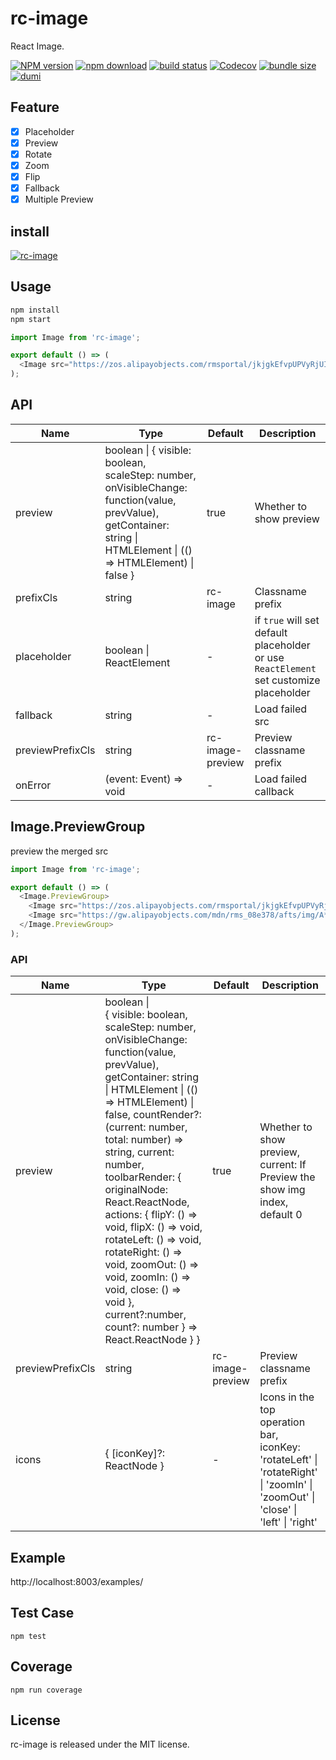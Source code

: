 # rc-image

React Image.

[![NPM version][npm-image]][npm-url]
[![npm download][download-image]][download-url]
[![build status][github-actions-image]][github-actions-url]
[![Codecov][codecov-image]][codecov-url]
[![bundle size][bundlephobia-image]][bundlephobia-url]
[![dumi][dumi-image]][dumi-url]

[npm-image]: http://img.shields.io/npm/v/rc-image.svg?style=flat-square
[npm-url]: http://npmjs.org/package/rc-image
[github-actions-image]: https://github.com/react-component/image/workflows/CI/badge.svg
[github-actions-url]: https://github.com/react-component/image/actions
[travis-image]: https://img.shields.io/travis/react-component/image/master?style=flat-square
[travis-url]: https://travis-ci.org/react-component/image
[circleci-image]: https://img.shields.io/circleci/build/github/react-component/image/master?style=flat-square
[circleci-url]: https://circleci.com/gh/react-component/image
[coveralls-image]: https://img.shields.io/coveralls/react-component/image.svg?style=flat-square
[coveralls-url]: https://coveralls.io/r/react-component/image?branch=master
[codecov-image]: https://img.shields.io/codecov/c/gh/react-component/image?style=flat-square
[codecov-url]: https://codecov.io/gh/react-component/image
[david-url]: https://david-dm.org/react-component/image
[david-image]: https://david-dm.org/react-component/image/status.svg?style=flat-square
[david-dev-url]: https://david-dm.org/react-component/image?type=dev
[david-dev-image]: https://david-dm.org/react-component/image/dev-status.svg?style=flat-square
[download-image]: https://img.shields.io/npm/dm/rc-image.svg?style=flat-square
[download-url]: https://npmjs.org/package/rc-image
[bundlephobia-url]: https://bundlephobia.com/result?p=rc-image
[bundlephobia-image]: https://badgen.net/bundlephobia/minzip/rc-image
[dumi-url]: https://github.com/umijs/dumi
[dumi-image]: https://img.shields.io/badge/docs%20by-dumi-blue?style=flat-square

## Feature

- [x] Placeholder
- [x] Preview
- [x] Rotate
- [x] Zoom
- [x] Flip
- [x] Fallback
- [x] Multiple Preview

## install

[![rc-image](https://nodei.co/npm/rc-image.png)](https://npmjs.org/package/rc-image)

## Usage

```bash
npm install
npm start
```

```js
import Image from 'rc-image';

export default () => (
  <Image src="https://zos.alipayobjects.com/rmsportal/jkjgkEfvpUPVyRjUImniVslZfWPnJuuZ.png" />
);
```

## API

| Name | Type | Default | Description |
| --- | --- | --- | --- |
| preview | boolean \| { visible: boolean, scaleStep: number, onVisibleChange: function(value, prevValue), getContainer: string \| HTMLElement \| (() => HTMLElement) \| false } | true | Whether to show preview |
| prefixCls | string | rc-image | Classname prefix |
| placeholder | boolean \| ReactElement | - | if `true` will set default placeholder or use `ReactElement` set customize placeholder |
| fallback | string | - | Load failed src |
| previewPrefixCls | string | rc-image-preview | Preview classname prefix |
| onError | (event: Event) => void | - | Load failed callback |

## Image.PreviewGroup

preview the merged src

```js
import Image from 'rc-image';

export default () => (
  <Image.PreviewGroup>
    <Image src="https://zos.alipayobjects.com/rmsportal/jkjgkEfvpUPVyRjUImniVslZfWPnJuuZ.png" />
    <Image src="https://gw.alipayobjects.com/mdn/rms_08e378/afts/img/A*P0S-QIRUbsUAAAAAAAAAAABkARQnAQ" />
  </Image.PreviewGroup>
);
```

### API

| Name | Type | Default | Description |
| --- | --- | --- | --- |
| preview | boolean \|<br> { visible: boolean, scaleStep: number, onVisibleChange: function(value, prevValue), getContainer: string \| HTMLElement \| (() => HTMLElement) \| false, countRender?: (current: number, total: number) => string, current: number, toolbarRender: { originalNode: React.ReactNode, actions: { flipY: () => void, flipX: () => void, rotateLeft: () => void, rotateRight: () => void, zoomOut: () => void, zoomIn: () => void, close: () => void }, current?:number, count?: number } => React.ReactNode } } | true | Whether to show preview, <br> current: If Preview the show img index, default 0 |
| previewPrefixCls | string | rc-image-preview | Preview classname prefix |
| icons | { [iconKey]?: ReactNode } | - | Icons in the top operation bar, iconKey: 'rotateLeft' \| 'rotateRight' \| 'zoomIn' \| 'zoomOut' \| 'close' \| 'left' \| 'right' |

## Example

http://localhost:8003/examples/

## Test Case

```
npm test
```

## Coverage

```
npm run coverage
```

## License

rc-image is released under the MIT license.

